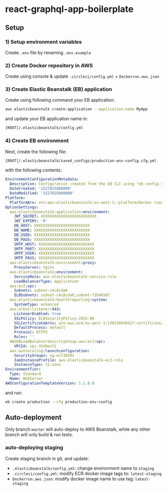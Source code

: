 # react-graphql-app-boilerplate

## Setup

### 1) Setup environment variables

Create `.env` file by renaming `.env.example`

### 2) Create Docker repository in AWS

Create using console & update `.circleci/config.yml` + `Dockerrun.aws.json`

### 3) Create Elastic Beanstalk (EB) application

Create using following command your EB application:

```bash
aws elasticbeanstalk create-application --application-name MyApp
```

and update your EB application name in:

```bash
[ROOT]/.elasticbeanstalk/config.yml
```

### 4) Create EB environment

Next, create the following file:

```bash
[ROOT]/.elasticbeanstalk/saved_configs/production-env-config.cfg.yml
```

with the following contents:

```yml
EnvironmentConfigurationMetadata:
  Description: Configuration created from the EB CLI using "eb config save".
  DateCreated: '1527025088000'
  DateModified: '1527025088000'
Platform:
  PlatformArn: arn:aws:elasticbeanstalk:eu-west-1::platform/Docker running on 64bit Amazon Linux/2.10.0
OptionSettings:
  aws:elasticbeanstalk:application:environment:
    JWT_SECRET: XXXXXXXXXXXXXXXXXXXXXXXXX
    JWT_EXPIRY: '0'
    DB_HOST: XXXXXXXXXXXXXXXXXXXXXXXXX
    DB_NAME: XXXXXXXXXXXXXXXXXXXXXXXXX
    DB_USER: XXXXXXXXXXXXXXXXXXXXXXXXX
    DB_PASS: XXXXXXXXXXXXXXXXXXXXXXXXX
    SMTP_HOST: XXXXXXXXXXXXXXXXXXXXXXXXX
    SMTP_PORT: XXXXXXXXXXXXXXXXXXXXXXXXX
    SMTP_USER: XXXXXXXXXXXXXXXXXXXXXXXXX
    SMTP_PASS: XXXXXXXXXXXXXXXXXXXXXXXXX
  aws:elasticbeanstalk:environment:proxy:
    ProxyServer: nginx
  aws:elasticbeanstalk:environment:
    ServiceRole: aws-elasticbeanstalk-service-role
    LoadBalancerType: application
  aws:ec2:vpc:
    Subnets: subnet-c4c8cda0
    ELBSubnets: subnet-c4c8cda0,subnet-71b4b507
  aws:elasticbeanstalk:healthreporting:system:
    SystemType: enhanced
  aws:elbv2:listener:443:
    ListenerEnabled: true
    SSLPolicy: ELBSecurityPolicy-2016-08
    SSLCertificateArns: arn:aws:acm:eu-west-1:130339930427:certificate/8a698bc0-d8ca-438a-8661-683898ee1150
    DefaultProcess: default
    Protocol: HTTPS
    Rules: ''
  AWSEBLoadBalancerSecurityGroup.aws:ec2:vpc:
    VPCId: vpc-35dbec51
  aws:autoscaling:launchconfiguration:
    SecurityGroups: sg-ecf36591
    IamInstanceProfile: aws-elasticbeanstalk-ec2-role
    InstanceType: t2.nano
EnvironmentTier:
  Type: Standard
  Name: WebServer
AWSConfigurationTemplateVersion: 1.1.0.0
```

and run:

```bash
eb create production --cfg production-env-config
```

## Auto-deployment

Only branch `master` will auto-deploy to AWS Beanstalk, while any other branch will only build & run tests.

### auto-deploying staging

Create staging branch in git, and update:

* `.elasticbeanstalk/config.yml`: change environment name to `staging`
* `.circleci/config.yml`: modify ECR docker image tags to: `latest-staging`
* `Dockerrun.aws.json`: modify docker image name to use tag: `latest-staging`
